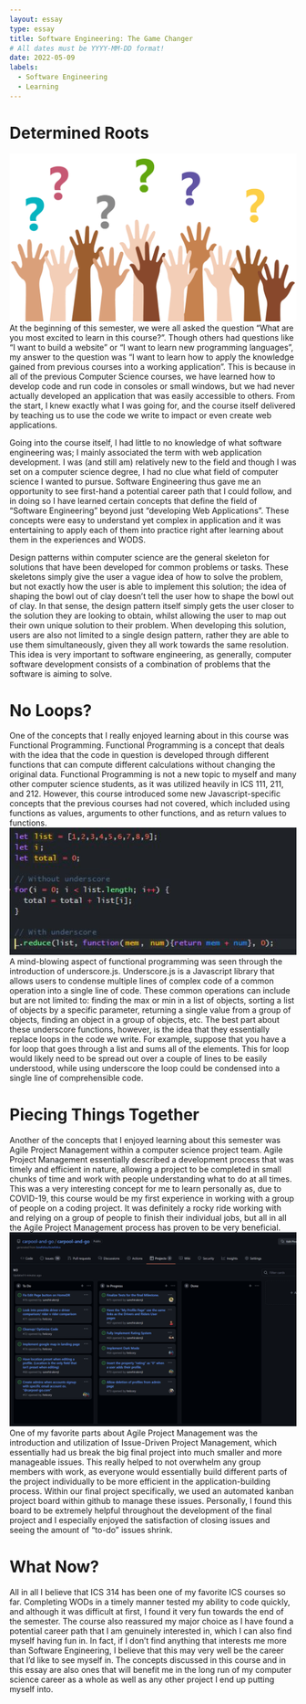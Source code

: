 ```yaml
---
layout: essay
type: essay
title: Software Engineering: The Game Changer
# All dates must be YYYY-MM-DD format!
date: 2022-05-09
labels:
  - Software Engineering
  - Learning
---
```




# Determined Roots

<img class="ui floated left medium image" src="../images/Questions.png" width = "550">
At the beginning of this semester, we were all asked the question “What are you most excited to learn in this course?”. Though others had questions like “I want to build a website” or “I want to learn new programming languages”, my answer to the question was “I want to learn how to apply the knowledge gained from previous courses into a working application”. This is because in all of the previous Computer Science courses, we have learned how to develop code and run code in consoles or small windows, but we had never actually developed an application that was easily accessible to others. From the start, I knew exactly what I was going for, and the course itself delivered by teaching us to use the code we write to impact or even create web applications.

Going into the course itself, I had little to no knowledge of what software engineering was; I mainly associated the term with web application development. I was (and still am) relatively new to the field and though I was set on a computer science degree, I had no clue what field of computer science I wanted to pursue. Software Engineering thus gave me an opportunity to see first-hand a potential career path that I could follow, and in doing so I have learned certain concepts that define the field of “Software Engineering” beyond just “developing Web Applications”. These concepts were easy to understand yet complex in application and it was entertaining to apply each of them into practice right after learning about them in the experiences and WODS.


Design patterns within computer science are the general skeleton for solutions that have been developed for common problems or tasks. These skeletons simply give the user a vague idea of how to solve the problem, but not exactly how the user is able to implement this solution; the idea of shaping the bowl out of clay doesn’t tell the user how to shape the bowl out of clay. In that sense, the design pattern itself simply gets the user closer to the solution they are looking to obtain, whilst allowing the user to map out their own unique solution to their problem. When developing this solution, users are also not limited to a single design pattern, rather they are able to use them simultaneously, given they all work towards the same resolution. This idea is very important to software engineering, as generally, computer software development consists of a combination of problems that the software is aiming to solve.

# No Loops?

One of the concepts that I really enjoyed learning about in this course was Functional Programming. Functional Programming is a concept that deals with the idea that the code in question is developed through different functions that can compute different calculations without changing the original data. Functional Programming is not a new topic to myself and many other computer science students, as it was utilized heavily in ICS 111, 211, and 212. However, this course introduced some new Javascript-specific concepts that the previous courses had not covered, which included using functions as values, arguments to other functions, and as return values to functions. 
<img class="ui floated medium image" src="../images/Loops.JPG" width = "550">
A mind-blowing aspect of functional programming was seen through the introduction of underscore.js. Underscore.js is a Javascript library that allows users to condense multiple lines of complex code of a common operation into a single line of code. These common operations can include but are not limited to: finding the max or min in a list of objects, sorting a list of objects by a specific parameter, returning a single value from a group of objects, finding an object in a group of objects, etc. The best part about these underscore functions, however, is the idea that they essentially replace loops in the code we write. For example, suppose that you have a for loop that goes through a list and sums all of the elements. This for loop would likely need to be spread out over a couple of lines to be easily understood, while using underscore the loop could be condensed into a single line of comprehensible code.

# Piecing Things Together

Another of the concepts that I enjoyed learning about this semester was Agile Project Management within a computer science project team. Agile Project Management essentially described a development process that was timely and efficient in nature, allowing a project to be completed in small chunks of time and work with people understanding what to do at all times. This was a very interesting concept for me to learn personally as, due to COVID-19, this course would be my first experience in working with a group of people on a coding project. It was definitely a rocky ride working with and relying on a group of people to finish their individual jobs, but all in all the Agile Project Management process has proven to be very beneficial.
<img class="ui floated right image" src="../images/issues.png" width = "550">
One of my favorite parts about Agile Project Management was the introduction and utilization of Issue-Driven Project Management, which essentially had us break the big final project into much smaller and more manageable issues. This really helped to not overwhelm any group members with work, as everyone would essentially build different parts of the project individually to be more efficient in the application-building process. Within our final project specifically, we used an automated kanban project board within github to manage these issues. Personally, I found this board to be extremely helpful throughout the development of the final project and I especially enjoyed the satisfaction of closing issues and seeing the amount of “to-do” issues shrink.

# What Now?

All in all I believe that ICS 314 has been one of my favorite ICS courses so far. Completing WODs in a timely manner tested my ability to code quickly, and although it was difficult at first, I found it very fun towards the end of the semester. The course also reassured my major choice as I have found a potential career path that I am genuinely interested in, which I can also find myself having fun in. In fact, if I don’t find anything that interests me more than Software Engineering, I believe that this may very well be the career that I’d like to see myself in. The concepts discussed in this course and in this essay are also ones that will benefit me in the long run of my computer science career as a whole as well as any other project I end up putting myself into.
